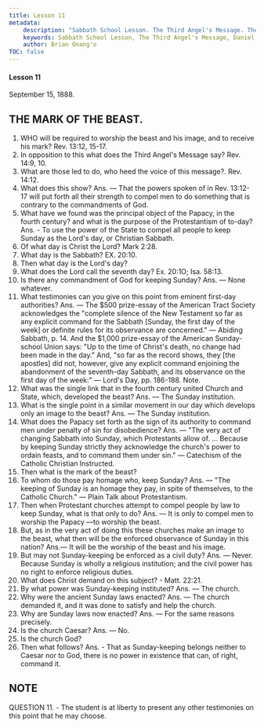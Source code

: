 ```yaml
---
title: Lesson 11
metadata:
    description: "Sabbath School Lesson. The Third Angel's Message. The Mark of the Beast. Lesson 11. September 15, 1888. 11. WHO will be required to worship the beast and his image, and to receive his mark? Rev. 13:12, 15-17. 2. In opposition to this what does the Third Angel's Message say? Rev. 14:9, 10."
    keywords: Sabbath School Lesson, The Third Angel's Message, Daniel, Prophecy, September 15 1888
    author: Brian Onang'o
TOC: false
---
```


#### Lesson 11

September 15, 1888. 

## THE MARK OF THE BEAST.

1. WHO will be required to worship the beast and his image, and to receive his mark? Rev. 13:12, 15-17.
2. In opposition to this what does the Third Angel's Message say? Rev. 14:9, 10.
3. What are those led to do, who heed the voice of this message?. Rev. 14:12.
4. What does this show? Ans. — That the powers spoken of in Rev. 13:12-17 will put forth all their strength to compel men to do something that is contrary to the commandments of God.
5. What have we found was the principal object of the Papacy, in the fourth century? and what is the purpose of the Protestantism of to-day? Ans. - To use the power of the State to compel all people to keep Sunday as the Lord's day, or Christian Sabbath.
6. Of what day is Christ the Lord? Mark 2:28.
7. What day is the Sabbath? EX. 20:10.
8. Then what day is the Lord's day?
9. What does the Lord call the seventh day? Ex. 20:1O; Isa. 58:13.
10. Is there any commandment of God for keeping Sunday? Ans. — None whatever.
11. What testimonies can you give on this point from eminent first-day authorities? Ans. — The $500 prize-essay of the American Tract Society acknowledges the "complete silence of the New Testament so far as any explicit command for the Sabbath [Sunday, the first day of the week] or definite rules for its observance are concerned." — Abiding Sabbath, p. 14. And the $1,000 prize-essay of the American Sunday-school Union says: "Up to the time of Christ's death, no change had been made in the day." And, "so far as the record shows, they [the apostles] did not, however, give any explicit command enjoining the abandonment of the seventh-day Sabbath, and its observance on the first day of the week:" — Lord's Day, pp. 186-188. Note.
12. What was the single link that in the fourth century united Church and State, which, developed the beast? Ans. — The Sunday institution.
13. What is the single point in a similar movement in our day which develops only an image to the beast? Ans. — The Sunday institution.
14. What does the Papacy set forth as the sign of its authority to command men under penalty of sin for disobedience? Ans. — "The very act of changing Sabbath into Sunday, which Protestants allow of. ... Because by keeping Sunday strictly they acknowledge the church's power to ordain feasts, and to command them under sin." —  Catechism of the Catholic Christian Instructed.
15. Then what is the mark of the beast?
16. To whom do those pay homage who, keep Sunday? Ans. — "The keeping of Sunday is an homage they pay, in spite of themselves, to the Catholic Church." — Plain Talk about Protestantism.
17. Then when Protestant churches attempt to compel people by law to keep Sunday, what is that only to do? Ans. — It is only to compel men to worship the Papacy —to worship the beast.
18. But, as in the very act of doing this these churches make an image to the beast, what then will be the enforced observance of Sunday in this nation? Ans.— It will be the worship of the beast and his image.
19. But may not Sunday-keeping be enforced as a civil duty? Ans. — Never. Because Sunday is wholly a religious institution; and the civil power has no right to enforce religious duties.
20. What does Christ demand on this subject? - Matt. 22:21.
21. By what power was Sunday-keeping instituted? Ans. — The church.
22. Why were the ancient Sunday laws enacted? Ans. — The church demanded it, and it was done to satisfy and help the church.
23. Why are Sunday laws now enacted? Ans. — For the same reasons precisely.
24. Is the church Caesar? Ans. — No.
25. Is the church God?
26. Then what follows? Ans. - That as Sunday-keeping belongs neither to Caesar nor to God, there is no power in existence that can, of right, command it.

## NOTE

QUESTION 11. - The student is at liberty to present any other testimonies on this point that he may choose.
